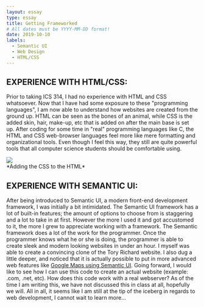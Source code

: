 ```yaml
---
layout: essay
type: essay
title: Getting Frameworked
# All dates must be YYYY-MM-DD format!
date: 2019-10-10
labels:
  - Semantic UI
  - Web Design
  - HTML/CSS
---
```


## EXPERIENCE WITH HTML/CSS:

Prior to taking ICS 314, I had no experience with HTML and CSS whatsoever. Now that I have had some exposure to these "programming languages", I am now able to understand how websites are created from the ground up. HTML can be seen as the bones of an animal, while CSS is the added skin, hair, make-up, etc that is added on after the main base is set up. After coding for some time in "real" programming languages like C, the HTML and CSS web-browser languages feel more like mere formatting and organizational tools. Even though I feel this way, they still are quite powerful tools that all computer science students should be comfortable using.

<div class="ui medium rounded images">
<img class="ui image" src="{{ site.baseurl }}/images/HTML.jpg">
</div>
*Adding the CSS to the HTML*

## EXPERIENCE WITH SEMANTIC UI:

After being introduced to Semantic UI, a modern front-end development framework, I was initially a bit intimidated. The Semantic UI framework has a lot of built-in features; the amount of options to choose from is staggering and a lot to take in at first. However the more I used it and got accustomed to it, the more I grew to appreciate working with a framework. The Semantic framework does a lot of the work for the programmer. Once the programmer knows what he or she is doing, the programmer is able to create sleek and modern looking websites in under an hour. I myself was able to create a convincing clone of the Tory Richard website. I also dug a little deeper, and noticed that it is actually possible to put in more advanced web features like [Google Maps using Semantic UI](https://semantic-ui.com/modules/embed.html). Going forward, I would like to see how I can use this code to create an actual website (example: .com, .net, etc). How does this code work with a real webserver? As of the time I am writing this, we have not discussed this in class at all, hopefully we will. All in all, it seems like I am still at the tip of the iceberg in regards to web development, I cannot wait to learn more... 
